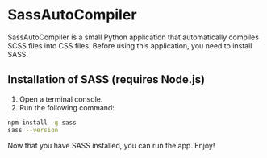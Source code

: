 # SassAutoCompiler

SassAutoCompiler is a small Python application that automatically compiles SCSS files into CSS files. Before using this application, you need to install SASS.

## Installation of SASS (requires Node.js)

1. Open a terminal console.
2. Run the following command:

```bash
npm install -g sass
sass --version
```

Now that you have SASS installed, you can run the app. Enjoy!

